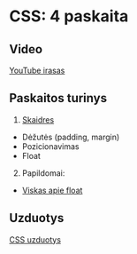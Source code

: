 # CSS: 4 paskaita

## Video

[YouTube irasas](https://youtu.be/Bl0zMNQ2S5M)

## Paskaitos turinys

1. [Skaidres](https://github.com/zigmantasvcs/20180329VCSWEBVAKARINIAI/blob/master/skaidres/paskaita-4.pdf)

* Dėžutės (padding, margin)
* Pozicionavimas
* Float

2. Papildomai:
* [Viskas apie float](https://css-tricks.com/all-about-floats/)

## Uzduotys

[CSS uzduotys](http://www.codingschoolprojektai.lt/tmp/zigmantas/20180329VCSWEBVAKARINIAI/homeworks/css/)